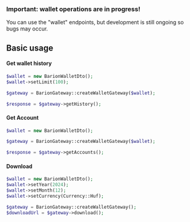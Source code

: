 ### **Important:** wallet operations are in progress!

You can use the "wallet" endpoints, but development is still ongoing so bugs may occur.

## Basic usage

#### Get wallet history

```php
$wallet = new BarionWalletDto();
$wallet->setLimit(100);

$gateway = BarionGateway::createWalletGateway($wallet);

$response = $gateway->getHistory();
```

#### Get Account

```php
$wallet = new BarionWalletDto();

$gateway = BarionGateway::createWalletGateway($wallet);

$response = $gateway->getAccounts();
```

#### Download

```php
$wallet = new BarionWalletDto();
$wallet->setYear(2024);
$wallet->setMonth(12);
$wallet->setCurrency(Currency::Huf);

$gateway = BarionGateway::createWalletGateway();
$downloadUrl = $gateway->download();
```
